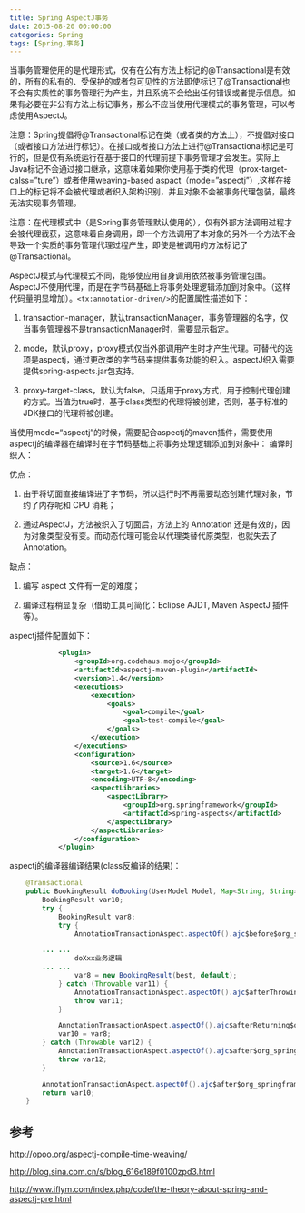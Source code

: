 ```yaml
---
title: Spring AspectJ事务
date: 2015-08-20 00:00:00
categories: Spring
tags: [Spring,事务]
---
```


当事务管理使用的是代理形式，仅有在公有方法上标记的@Transactional是有效的，所有的私有的、受保护的或者包可见性的方法即使标记了@Transactional也不会有实质性的事务管理行为产生，并且系统不会给出任何错误或者提示信息。如果有必要在非公有方法上标记事务，那么不应当使用代理模式的事务管理，可以考虑使用AspectJ。

注意：Spring提倡将@Transactional标记在类（或者类的方法上），不提倡对接口（或者接口方法进行标记）。在接口或者接口方法上进行@Transactional标记是可行的，但是仅有系统运行在基于接口的代理前提下事务管理才会发生。实际上Java标记不会通过接口继承，这意味着如果你使用基于类的代理（prox-target-calss=”ture”）或者使用weaving-based aspact（mode=”aspectj”）,这样在接口上的标记将不会被代理或者织入架构识别，并且对象不会被事务代理包装，最终无法实现事务管理。

注意：在代理模式中（是Spring事务管理默认使用的），仅有外部方法调用过程才会被代理截获，这意味着自身调用，即一个方法调用了本对象的另外一个方法不会导致一个实质的事务管理代理过程产生，即使是被调用的方法标记了@Transactional。

AspectJ模式与代理模式不同，能够使应用自身调用依然被事务管理包围。AspectJ不使用代理，而是在字节码基础上将事务处理逻辑添加到对象中。（这样代码量明显增加）。`<tx:annotation-driven/>`的配置属性描述如下：

1. transaction-manager，默认transactionManager，事务管理器的名字，仅当事务管理器不是transactionManager时，需要显示指定。

2. mode，默认proxy，proxy模式仅当外部调用产生时才产生代理。可替代的选项是aspectj，通过更改类的字节码来提供事务功能的织入。aspectJ织入需要提供spring-aspects.jar包支持。

3. proxy-target-class，默认为false。只适用于proxy方式，用于控制代理创建的方式。当值为true时，基于class类型的代理将被创建，否则，基于标准的JDK接口的代理将被创建。

当使用mode=“aspectj”的时候，需要配合aspectj的maven插件，需要使用aspectj的编译器在编译时在字节码基础上将事务处理逻辑添加到对象中：
编译时织入：

优点：

1. 由于将切面直接编译进了字节码，所以运行时不再需要动态创建代理对象，节约了内存呢和 CPU 消耗；

2. 通过AspectJ，方法被织入了切面后，方法上的 Annotation 还是有效的，因为对象类型没有变。而动态代理可能会以代理类替代原类型，也就失去了 Annotation。

缺点：

1. 编写 aspect 文件有一定的难度；

2. 编译过程稍显复杂（借助工具可简化：Eclipse AJDT, Maven AspectJ 插件等）。

aspectj插件配置如下：

```xml
            <plugin>
                <groupId>org.codehaus.mojo</groupId>
                <artifactId>aspectj-maven-plugin</artifactId>
                <version>1.4</version>
                <executions>
                    <execution>
                        <goals>
                            <goal>compile</goal>
                            <goal>test-compile</goal>
                        </goals>
                    </execution>
                </executions>
                <configuration>
                    <source>1.6</source>
                    <target>1.6</target>
                    <encoding>UTF-8</encoding>
                    <aspectLibraries>
                        <aspectLibrary>
                            <groupId>org.springframework</groupId>
                            <artifactId>spring-aspects</artifactId>
                        </aspectLibrary>
                    </aspectLibraries>
                </configuration>
            </plugin>

```

aspectj的编译器编译结果(class反编译的结果)：

```java
    @Transactional
    public BookingResult doBooking(UserModel Model, Map<String, String> map) {
        BookingResult var10;
        try {
            BookingResult var8;
            try {
                AnnotationTransactionAspect.aspectOf().ajc$before$org_springframework_transaction_aspectj_AbstractTransactionAspect$1$2a73e96c(this, ajc$tjp_0);

		... ...
                doXxx业务逻辑
		... ...
                var8 = new BookingResult(best, default);
            } catch (Throwable var11) {
                AnnotationTransactionAspect.aspectOf().ajc$afterThrowing$org_springframework_transaction_aspectj_AbstractTransactionAspect$2$2a73e96c(this, var11);
                throw var11;
            }

            AnnotationTransactionAspect.aspectOf().ajc$afterReturning$org_springframework_transaction_aspectj_AbstractTransactionAspect$3$2a73e96c(this);
            var10 = var8;
        } catch (Throwable var12) {
            AnnotationTransactionAspect.aspectOf().ajc$after$org_springframework_transaction_aspectj_AbstractTransactionAspect$4$2a73e96c(this);
            throw var12;
        }

        AnnotationTransactionAspect.aspectOf().ajc$after$org_springframework_transaction_aspectj_AbstractTransactionAspect$4$2a73e96c(this);
        return var10;
    }
```

## 参考

<http://opoo.org/aspectj-compile-time-weaving/>

<http://blog.sina.com.cn/s/blog_616e189f0100zpd3.html>

<http://www.iflym.com/index.php/code/the-theory-about-spring-and-aspectj-pre.html>

